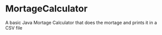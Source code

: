 # MortageCalculator
A basic Java Mortage Calculator that does the mortage and prints it in a CSV file
